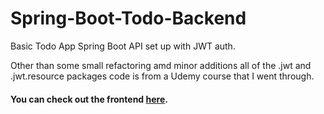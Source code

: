 # Spring-Boot-Todo-Backend

Basic Todo App Spring Boot API set up with JWT auth. 

Other than some small refactoring amd minor additions all of the .jwt and .jwt.resource packages code is from a Udemy course that I went through.

#### You can check out the frontend [here](https://github.com/bal360/springboot-todo-frontend).

